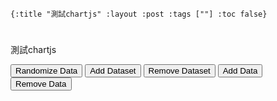     {:title "測試chartjs" :layout :post :tags [""] :toc false}


# 


# 

測試chartjs

<div id="container" style="width: 75%;">
        <canvas id="canvas"></canvas>
    </div>
    <button id="randomizeData">Randomize Data</button>
    <button id="addDataset">Add Dataset</button>
    <button id="removeDataset">Remove Dataset</button>
    <button id="addData">Add Data</button>
    <button id="removeData">Remove Data</button>
    <script>
        var MONTHS = ["January", "February", "March", "April", "May", "June", "July", "August", "September", "October", "November", "December"];
        var color = Chart.helpers.color;
        var horizontalBarChartData = {
            labels: ["January", "February", "March", "April", "May", "June", "July"],
            datasets: [{
                label: 'Dataset 1',
                backgroundColor: color(window.chartColors.red).alpha(0.5).rgbString(),
                borderColor: window.chartColors.red,
                borderWidth: 1,
                data: [
                    randomScalingFactor(),
                    randomScalingFactor(),
                    randomScalingFactor(),
                    randomScalingFactor(),
                    randomScalingFactor(),
                    randomScalingFactor(),
                    randomScalingFactor()
                ]
            }, {
                label: 'Dataset 2',
                backgroundColor: color(window.chartColors.blue).alpha(0.5).rgbString(),
                borderColor: window.chartColors.blue,
                data: [
                    randomScalingFactor(),
                    randomScalingFactor(),
                    randomScalingFactor(),
                    randomScalingFactor(),
                    randomScalingFactor(),
                    randomScalingFactor(),
                    randomScalingFactor()
                ]
            }]

        };

        window.onload = function() {
            var ctx = document.getElementById("canvas").getContext("2d");
            window.myHorizontalBar = new Chart(ctx, {
                type: 'horizontalBar',
                data: horizontalBarChartData,
                options: {
                    // Elements options apply to all of the options unless overridden in a dataset
                    // In this case, we are setting the border of each horizontal bar to be 2px wide
                    elements: {
                        rectangle: {
                            borderWidth: 2,
                        }
                    },
                    responsive: true,
                    legend: {
                        position: 'right',
                    },
                    title: {
                        display: true,
                        text: 'Chart.js Horizontal Bar Chart'
                    }
                }
            });

        };

        document.getElementById('randomizeData').addEventListener('click', function() {
            var zero = Math.random() < 0.2 ? true : false;
            horizontalBarChartData.datasets.forEach(function(dataset) {
                dataset.data = dataset.data.map(function() {
                    return zero ? 0.0 : randomScalingFactor();
                });

            });
            window.myHorizontalBar.update();
        });

        var colorNames = Object.keys(window.chartColors);

        document.getElementById('addDataset').addEventListener('click', function() {
            var colorName = colorNames[horizontalBarChartData.datasets.length % colorNames.length];;
            var dsColor = window.chartColors[colorName];
            var newDataset = {
                label: 'Dataset ' + horizontalBarChartData.datasets.length,
                backgroundColor: color(dsColor).alpha(0.5).rgbString(),
                borderColor: dsColor,
                data: []
            };

            for (var index = 0; index < horizontalBarChartData.labels.length; ++index) {
                newDataset.data.push(randomScalingFactor());
            }

            horizontalBarChartData.datasets.push(newDataset);
            window.myHorizontalBar.update();
        });

        document.getElementById('addData').addEventListener('click', function() {
            if (horizontalBarChartData.datasets.length > 0) {
                var month = MONTHS[horizontalBarChartData.labels.length % MONTHS.length];
                horizontalBarChartData.labels.push(month);

                for (var index = 0; index < horizontalBarChartData.datasets.length; ++index) {
                    horizontalBarChartData.datasets[index].data.push(randomScalingFactor());
                }

                window.myHorizontalBar.update();
            }
        });

        document.getElementById('removeDataset').addEventListener('click', function() {
            horizontalBarChartData.datasets.splice(0, 1);
            window.myHorizontalBar.update();
        });

        document.getElementById('removeData').addEventListener('click', function() {
            horizontalBarChartData.labels.splice(-1, 1); // remove the label first

            horizontalBarChartData.datasets.forEach(function (dataset, datasetIndex) {
                dataset.data.pop();
            });

            window.myHorizontalBar.update();
        });
    </script>

